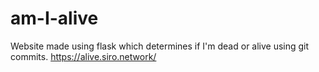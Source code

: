 # am-I-alive
Website made using flask which determines if I'm dead or alive using git commits. https://alive.siro.network/   
